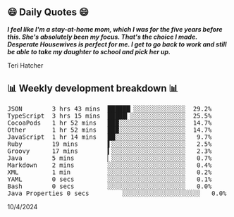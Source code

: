 ## 😄 Daily Quotes 😄

_**I feel like I'm a stay-at-home mom, which I was for the five years before this. She's absolutely been my focus. That's the choice I made. Desperate Housewives is perfect for me. I get to go back to work and still be able to take my daughter to school and pick her up.**_

Teri Hatcher



## 📊 Weekly development breakdown 📊

<pre>JSON        3 hrs 43 mins  ██████▏░░░░░░░░░░░░░░  29.2%
TypeScript  3 hrs 15 mins  █████▎░░░░░░░░░░░░░░░  25.5%
CocoaPods   1 hr 52 mins   ███░░░░░░░░░░░░░░░░░░  14.7%
Other       1 hr 52 mins   ███░░░░░░░░░░░░░░░░░░  14.7%
JavaScript  1 hr 14 mins   ██░░░░░░░░░░░░░░░░░░░   9.7%
Ruby        19 mins        ▌░░░░░░░░░░░░░░░░░░░░   2.5%
Groovy      17 mins        ▍░░░░░░░░░░░░░░░░░░░░   2.3%
Java        5 mins         ▏░░░░░░░░░░░░░░░░░░░░   0.7%
Markdown    2 mins         ░░░░░░░░░░░░░░░░░░░░░   0.4%
XML         1 min          ░░░░░░░░░░░░░░░░░░░░░   0.2%
YAML        0 secs         ░░░░░░░░░░░░░░░░░░░░░   0.1%
Bash        0 secs         ░░░░░░░░░░░░░░░░░░░░░   0.0%
Java Properties 0 secs         ░░░░░░░░░░░░░░░░░░░░░   0.0%</pre>

10/4/2024